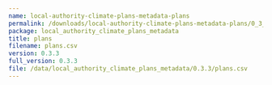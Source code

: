 ```yaml
---
name: local-authority-climate-plans-metadata-plans
permalink: /downloads/local-authority-climate-plans-metadata-plans/0_3_3
package: local_authority_climate_plans_metadata
title: plans
filename: plans.csv
version: 0.3.3
full_version: 0.3.3
file: /data/local_authority_climate_plans_metadata/0.3.3/plans.csv
---
```

